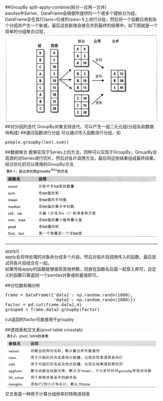 ##GroupBy
split-apply-combine(拆分－应用－合并)  
pandas中Serise、DataFrame会根据所提供的一个或多个键拆分为组，DataFrame会在其行(axis=0)或列(axis=1)上进行分组，然后将一个函数应用到各个分组并产生一个新值。最后这些新值会被合并到最终的结果中。如下图就是一个简单的分组聚合过程，
![image](img/image01.png)
##对分组的迭代
GroupBy对象支持迭代，可以产生一组二元元组(分组名和数据块构成)
##通过函数进行分组
可以通过传入函数进行分组，如
<pre>
people.groupby(len).sum()
</pre>

##数据聚合
能够实现于Series上的方法，同样可以实现于GroupBy，GroupBy会高效的对Series进行切片，然后对各片调用方法，最后将这些结果组成最终结果。
经过优化的可以使用的GroupBy方法
![image](img/image02.png)

***
apply()  
apply会将待处理的对象拆分成多个片段，然后对各片段调用传入的函数，最后尝试将各片段组合在一起。  
如果传给apply的函数能够接受其他参数，则放在函数名后面一起穿入即可，自定义的函数只需返回一个pandas对象或标量值即可。

##分位数和桶分析
<pre>
frame = DataFrame({'data1': np.random.randn(1000),
                   'data2': np.random.randn(1000)})
factor = pd.cut(frame.data1,4)
grouped = frame.data2.groupby(factor)
</pre>
cut返回的factor可直接用于groupby

##透视表和交叉表(pivot table crosstab)
![image](img/image03.png)
交叉表是一种用于计算分组频率的特殊透视表
